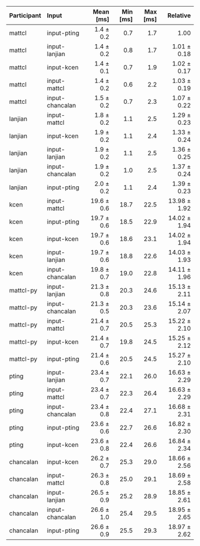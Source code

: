| Participant | Input | Mean [ms] | Min [ms] | Max [ms] | Relative |
|:---|:---|---:|---:|---:|---:|
| mattcl | input-pting | 1.4 ± 0.2 | 0.7 | 1.7 | 1.00 |
| mattcl | input-lanjian | 1.4 ± 0.2 | 0.8 | 1.7 | 1.01 ± 0.18 |
| mattcl | input-kcen | 1.4 ± 0.1 | 0.7 | 1.9 | 1.02 ± 0.17 |
| mattcl | input-mattcl | 1.4 ± 0.2 | 0.6 | 2.2 | 1.03 ± 0.19 |
| mattcl | input-chancalan | 1.5 ± 0.2 | 0.7 | 2.3 | 1.07 ± 0.22 |
| lanjian | input-mattcl | 1.8 ± 0.2 | 1.1 | 2.5 | 1.29 ± 0.23 |
| lanjian | input-kcen | 1.9 ± 0.2 | 1.1 | 2.4 | 1.33 ± 0.24 |
| lanjian | input-lanjian | 1.9 ± 0.2 | 1.1 | 2.5 | 1.36 ± 0.25 |
| lanjian | input-chancalan | 1.9 ± 0.2 | 1.0 | 2.5 | 1.37 ± 0.24 |
| lanjian | input-pting | 2.0 ± 0.2 | 1.1 | 2.4 | 1.39 ± 0.23 |
| kcen | input-mattcl | 19.6 ± 0.6 | 18.7 | 22.5 | 13.98 ± 1.92 |
| kcen | input-pting | 19.7 ± 0.6 | 18.5 | 22.9 | 14.02 ± 1.94 |
| kcen | input-kcen | 19.7 ± 0.6 | 18.6 | 23.1 | 14.02 ± 1.94 |
| kcen | input-lanjian | 19.7 ± 0.6 | 18.8 | 22.6 | 14.03 ± 1.93 |
| kcen | input-chancalan | 19.8 ± 0.7 | 19.0 | 22.8 | 14.11 ± 1.96 |
| mattcl-py | input-lanjian | 21.3 ± 0.8 | 20.3 | 24.6 | 15.13 ± 2.11 |
| mattcl-py | input-chancalan | 21.3 ± 0.5 | 20.3 | 23.6 | 15.14 ± 2.07 |
| mattcl-py | input-mattcl | 21.4 ± 0.7 | 20.5 | 25.3 | 15.22 ± 2.10 |
| mattcl-py | input-kcen | 21.4 ± 0.7 | 19.8 | 24.5 | 15.25 ± 2.12 |
| mattcl-py | input-pting | 21.4 ± 0.6 | 20.5 | 24.5 | 15.27 ± 2.10 |
| pting | input-lanjian | 23.4 ± 0.7 | 22.1 | 26.0 | 16.63 ± 2.29 |
| pting | input-mattcl | 23.4 ± 0.7 | 22.3 | 26.4 | 16.63 ± 2.29 |
| pting | input-chancalan | 23.4 ± 0.8 | 22.4 | 27.1 | 16.68 ± 2.31 |
| pting | input-pting | 23.6 ± 0.6 | 22.7 | 26.6 | 16.82 ± 2.30 |
| pting | input-kcen | 23.6 ± 0.8 | 22.4 | 26.6 | 16.84 ± 2.34 |
| chancalan | input-kcen | 26.2 ± 0.7 | 25.3 | 29.0 | 18.66 ± 2.56 |
| chancalan | input-mattcl | 26.3 ± 0.8 | 25.0 | 29.1 | 18.69 ± 2.58 |
| chancalan | input-lanjian | 26.5 ± 0.9 | 25.2 | 28.9 | 18.85 ± 2.61 |
| chancalan | input-chancalan | 26.6 ± 1.0 | 25.4 | 29.5 | 18.95 ± 2.65 |
| chancalan | input-pting | 26.6 ± 0.9 | 25.5 | 29.3 | 18.97 ± 2.62 |
